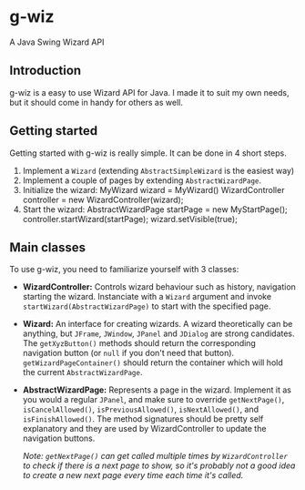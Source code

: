 g-wiz
=====
A Java Swing Wizard API

Introduction
------------
g-wiz is a easy to use Wizard API for Java. I made it to suit my own needs, but it should come in handy for others as well.

Getting started
--------------
Getting started with g-wiz is really simple. It can be done in 4 short steps.

1.  Implement a `Wizard` (extending `AbstractSimpleWizard` is the easiest way)
2.	Implement a couple of pages by extending `AbstractWizardPage`.
3.	Initialize the wizard:
		MyWizard wizard = MyWizard()
		WizardController controller = new WizardController(wizard);
4.	Start the wizard:
		AbstractWizardPage startPage = new MyStartPage();
		controller.startWizard(startPage);
		wizard.setVisible(true);

Main classes
------------
To use g-wiz, you need to familiarize yourself with 3 classes:

*	**WizardController:**
	Controls wizard behaviour such as history, navigation starting the wizard. Instanciate with a `Wizard` argument and invoke `startWizard(AbstractWizardPage)` to start with the specified page.

*	**Wizard:**
	An interface for creating wizards. A wizard theoretically can be anything, but `JFrame`, `JWindow`, `JPanel` and `JDialog` are strong candidates. The `getXyzButton()` methods should return the corresponding navigation button (or `null` if you don't need that button). `getWizardPageContainer()` should return the container which will hold the current `AbstractWizardPage`.

*	**AbstractWizardPage:**
	Represents a page in the wizard. Implement it as you would a regular `JPanel`, and make sure to override `getNextPage()`, `isCancelAllowed()`, `isPreviousAllowed()`, `isNextAllowed()`, and `isFinishAllowed()`. The method signatures should be pretty self explanatory and they are used by WizardController to update the navigation buttons.
	
	*Note: `getNextPage()` can get called multiple times by `WizardController` to check if there is a next page to show, so it's probably not a good idea to create a new next page every time each time it's called.*